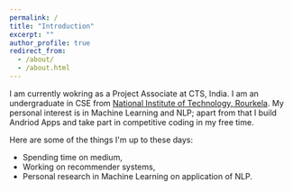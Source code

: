 ```yaml
---
permalink: /
title: "Introduction"
excerpt: ""
author_profile: true
redirect_from: 
  - /about/
  - /about.html
---
```


I am currently wokring as a Project Associate at CTS, India. I am an undergraduate in CSE from [National Institute of Technology, Rourkela](https://http://nitrkl.ac.in/). My personal interest is in Machine Learning and NLP; apart from that I build Andriod Apps and take part in competitive coding in my free time. 

Here are some of the things I'm up to these days:
* Spending time on medium,
* Working on recommender systems,
* Personal research in Machine Learning on application of NLP.
